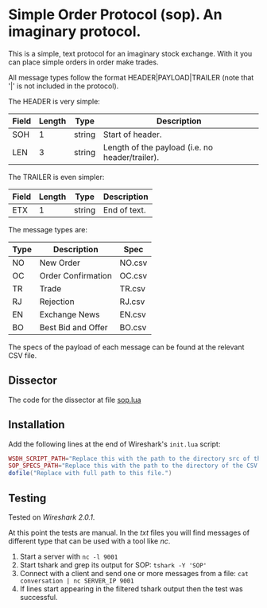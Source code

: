Simple Order Protocol (sop). An imaginary protocol.
========

This is a simple, text protocol for an imaginary stock exchange. With it you can place simple orders in order make trades.

All message types follow the format HEADER|PAYLOAD|TRAILER (note that '|' is not included in the protocol).

The HEADER is very simple:

Field | Length | Type | Description
-----|---------|------|------
SOH | 1 | string | Start of header.
LEN | 3 | string |Length of the payload (i.e. no header/trailer).

The TRAILER is even simpler:

Field | Length | Type | Description
-----|---------|------|------
ETX | 1 | string | End of text.

The message types are:

Type | Description | Spec
-----|-------------|-----
NO | New Order | NO.csv
OC | Order Confirmation | OC.csv
TR | Trade | TR.csv
RJ | Rejection | RJ.csv
EN | Exchange News | EN.csv
BO | Best Bid and Offer | BO.csv 

The specs of the payload of each message can be found at the relevant CSV file.

Dissector
------------

The code for the dissector at file [sop.lua](sop.lua)

Installation
------------

Add the following lines at the end of Wireshark's `init.lua` script:

``` lua
WSDH_SCRIPT_PATH="Replace this with the path to the directory src of the repo."
SOP_SPECS_PATH="Replace this with the path to the directory of the CSV specs."
dofile("Replace with full path to this file.")
```

Testing
-------

Tested on *Wireshark 2.0.1*.

At this point the tests are manual. In the *txt* files you will find messages of different type that can be used with a tool like *nc*.

1. Start a server with `nc -l 9001`
2. Start tshark and grep its output for SOP: `tshark -Y 'SOP'`
3. Connect with a client and send one or more messages from a file: `cat conversation | nc SERVER_IP 9001`
4. If lines start appearing in the filtered tshark output then the test was successful.
